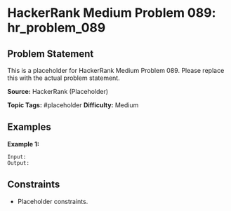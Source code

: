 # HackerRank Medium Problem 089: hr_problem_089

## Problem Statement

This is a placeholder for HackerRank Medium Problem 089.
Please replace this with the actual problem statement.

**Source:** HackerRank (Placeholder)

**Topic Tags:** #placeholder
**Difficulty:** Medium

## Examples

**Example 1:**

```
Input:
Output:
```

## Constraints

- Placeholder constraints.
